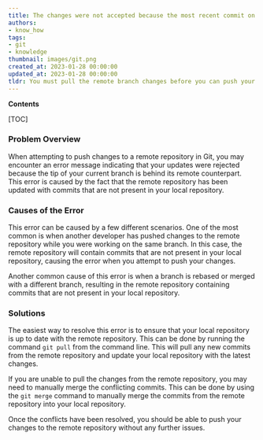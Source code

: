 ```yaml
---
title: The changes were not accepted because the most recent commit on your local branch is not in sync with the version on the remote repository
authors:
- know_how
tags:
- git
- knowledge
thumbnail: images/git.png
created_at: 2023-01-28 00:00:00
updated_at: 2023-01-28 00:00:00
tldr: You must pull the remote branch changes before you can push your local branch changes.
---
```


**Contents**

[TOC]

### Problem Overview
When attempting to push changes to a remote repository in Git, you may encounter an error message indicating that your updates were rejected because the tip of your current branch is behind its remote counterpart. This error is caused by the fact that the remote repository has been updated with commits that are not present in your local repository.

### Causes of the Error
This error can be caused by a few different scenarios. One of the most common is when another developer has pushed changes to the remote repository while you were working on the same branch. In this case, the remote repository will contain commits that are not present in your local repository, causing the error when you attempt to push your changes.

Another common cause of this error is when a branch is rebased or merged with a different branch, resulting in the remote repository containing commits that are not present in your local repository.

### Solutions
The easiest way to resolve this error is to ensure that your local repository is up to date with the remote repository. This can be done by running the command `git pull` from the command line. This will pull any new commits from the remote repository and update your local repository with the latest changes.

If you are unable to pull the changes from the remote repository, you may need to manually merge the conflicting commits. This can be done by using the `git merge` command to manually merge the commits from the remote repository into your local repository.

Once the conflicts have been resolved, you should be able to push your changes to the remote repository without any further issues.
